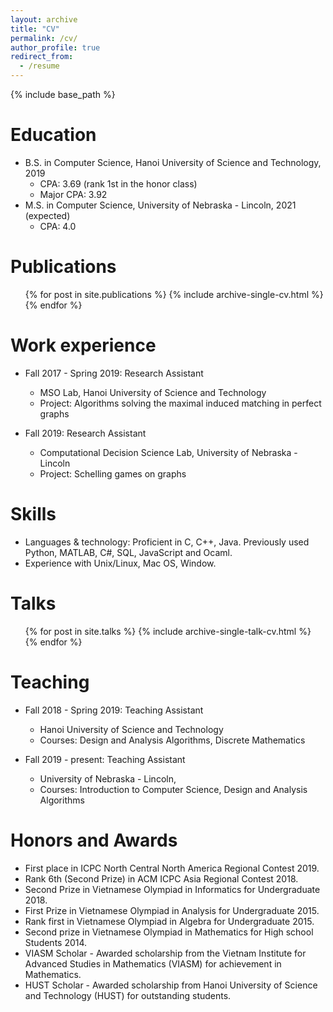 ```yaml
---
layout: archive
title: "CV"
permalink: /cv/
author_profile: true
redirect_from:
  - /resume
---
```


{% include base_path %}

Education
======
* B.S. in Computer Science, Hanoi University of Science and Technology, 2019
  * CPA: 3.69 (rank 1st in the honor class)
  * Major CPA: 3.92
* M.S. in Computer Science, University of Nebraska - Lincoln, 2021 (expected)
  * CPA: 4.0

Publications
======
  <ul>{% for post in site.publications %}
    {% include archive-single-cv.html %}
  {% endfor %}</ul>

Work experience
======
* Fall 2017 - Spring 2019: Research Assistant
  * MSO Lab, Hanoi University of Science and Technology
  * Project: Algorithms solving the maximal induced matching in perfect graphs
  
* Fall 2019: Research Assistant
  * Computational Decision Science Lab, University of Nebraska - Lincoln
  * Project: Schelling games on graphs
  
Skills
======
 * Languages & technology: Proficient in C, C++, Java. Previously used Python, MATLAB, C#, SQL, JavaScript and Ocaml.
 * Experience with Unix/Linux, Mac OS, Window.
 
Talks
======
  <ul>{% for post in site.talks %}
    {% include archive-single-talk-cv.html %}
  {% endfor %}</ul>
  
Teaching
======
* Fall 2018 - Spring 2019: Teaching Assistant
  * Hanoi University of Science and Technology
  * Courses: Design and Analysis Algorithms, Discrete Mathematics

* Fall 2019 - present: Teaching Assistant
  * University of Nebraska - Lincoln,
  * Courses: Introduction to Computer Science, Design and Analysis Algorithms
  
Honors and Awards
======
*	First place in ICPC North Central North America Regional Contest 2019.
*	Rank 6th (Second Prize) in ACM ICPC Asia Regional Contest 2018.
*	Second Prize in Vietnamese Olympiad in Informatics for Undergraduate 2018.
*	First Prize in Vietnamese Olympiad in Analysis for Undergraduate 2015.
*	Rank first in Vietnamese Olympiad in Algebra for Undergraduate 2015.
*	Second prize in Vietnamese Olympiad in Mathematics for High school Students 2014.
*	VIASM Scholar - Awarded scholarship from the Vietnam Institute for Advanced Studies in Mathematics (VIASM) for achievement in Mathematics.
*	HUST Scholar - Awarded scholarship from Hanoi University of Science and Technology (HUST) for outstanding students.

